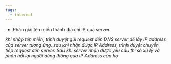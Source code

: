 ```yaml
---
tags:
  - internet
---
```


- Phân giải tên miền thành địa chỉ IP của server.

 *khi nhập tên miền, trình duyệt gửi request đến DNS server để lấy IP address của server tương ứng, sau khi nhận được IP Address, trình duyệt chuyển tiếp request đến server. Sau khi server nhận được yêu cầu thì sẽ xử lý và phản hồi lại người dùng thông qua IP Address của họ*
